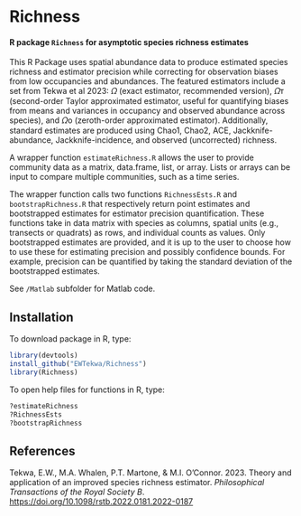 # Richness
#### R package `Richness` for asymptotic species richness estimates

This R Package uses spatial abundance data to produce estimated species richness and estimator precision while correcting for observation biases from low occupancies and abundances. The featured estimators include a set from Tekwa et al 2023: 𝛺 (exact estimator, recommended version), 𝛺ᴛ (second-order Taylor approximated estimator, useful for quantifying biases from means and variances in occupancy and observed abundance across species), and 𝛺o (zeroth-order approximated estimator). Additionally, standard estimates are produced using Chao1, Chao2, ACE, Jackknife-abundance, Jackknife-incidence, and observed (uncorrected) richness.

A wrapper function `estimateRichness.R` allows the user to provide community data as a matrix, data.frame, list, or array. Lists or arrays can be input to compare multiple communities, such as a time series.

The wrapper function calls two functions `RichnessEsts.R` and `bootstrapRichness.R` that respectively return point estimates and bootstrapped estimates for estimator precision quantification. These functions take in data matrix with species as columns, spatial units (e.g., transects or quadrats) as rows, and individual counts as values. Only bootstrapped estimates are provided, and it is up to the user to choose how to use these for estimating precision and possibly confidence bounds. For example, precision can be quantified by taking the standard deviation of the bootstrapped estimates.


See `/Matlab` subfolder for Matlab code.


## Installation
To download package in R, type:
```r
library(devtools)
install_github("EWTekwa/Richness")
library(Richness)
```

To open help files for functions in R, type:
```r
?estimateRichness
?RichnessEsts
?bootstrapRichness
```

## References

Tekwa, E.W., M.A. Whalen, P.T. Martone, & M.I. O’Connor. 2023. Theory and application of an improved species richness estimator. _Philosophical Transactions of the Royal Society B_. https://doi.org/10.1098/rstb.2022.0181.2022-0187
